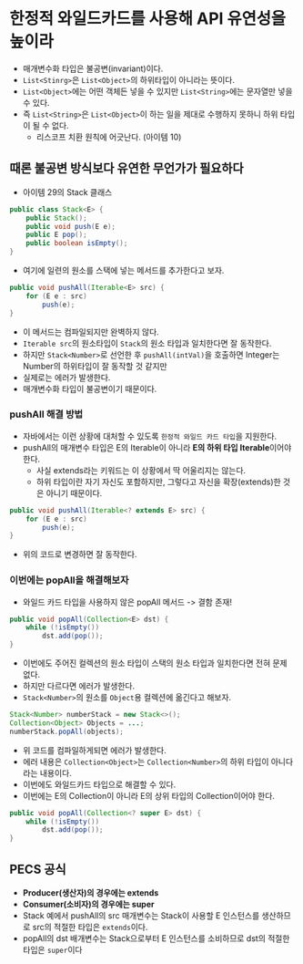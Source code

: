 # 한정적 와일드카드를 사용해 API 유연성을 높이라
- 매개변수화 타입은 불공변(invariant)이다.
- `List<Stinrg>`은 `List<Object>`의 하위타입이 아니라는 뜻이다.
- `List<Object>`에는 어떤 객체든 넣을 수 있지만 `List<String>`에는 문자열만 넣을 수 있다.
- 즉 `List<String>`은 `List<Object>`이 하는 일을 제대로 수행하지 못하니 하위 타입이 될 수 없다.
  - 리스코프 치환 원칙에 어긋난다. (아이템 10)

## 때론 불공변 방식보다 유연한 무언가가 필요하다
- 아이템 29의 Stack 클래스
  
```java
public class Stack<E> {
    public Stack();
    public void push(E e);
    public E pop();
    public boolean isEmpty();
}
```
  
- 여기에 일련의 원소를 스택에 넣는 메서드를 추가한다고 보자.
```java
public void pushAll(Iterable<E> src) {
    for (E e : src)
        push(e);
}
```
  
- 이 메서드는 컴파일되지만 완벽하지 않다.
- `Iterable src`의 원소타입이 `Stack`의 원소 타입과 일치한다면 잘 동작한다.
- 하지만 `Stack<Number>`로 선언한 후 `pushAll(intVal)`을 호출하면 Integer는 Number의 하위타입이 잘 동작할 것 같지만
- 실제로는 에러가 발생한다.
- 매개변수화 타입이 불공변이기 때문이다.

### pushAll 해결 방법
- 자바에서는 이런 상황에 대처할 수 있도록 `한정적 와일드 카드 타입`을 지원한다.
- pushAll의 매개변수 타입은 E의 Iterable이 아니라 **E의 하위 타입 Iterable**이어야 한다.
  - 사실 extends라는 키워드는 이 상황에서 딱 어울리지는 않는다.
  - 하위 타입이란 자기 자신도 포함하지만, 그렇다고 자신을 확장(extends)한 것은 아니기 때문이다.
  
```java
public void pushAll(Iterable<? extends E> src) {
    for (E e : src)
        push(e);
}
```
  
- 위의 코드로 변경하면 잘 동작한다.

### 이번에는 popAll을 해결해보자
- 와일드 카드 타입을 사용하지 않은 popAll 메서드 -> 결함 존재!
  
```java
public void popAll(Collection<E> dst) {
    while (!isEmpty())
        dst.add(pop());
}
```
  
- 이번에도 주어진 컬렉션의 원소 타입이 스택의 원소 타입과 일치한다면 전혀 문제 없다.
- 하지만 다르다면 에러가 발생한다.
- `Stack<Number>`의 원소를 `Object`용 컬렉션에 옮긴다고 해보자.
  
```java
Stack<Number> numberStack = new Stack<>();
Collection<Object> Objects = ...;
numberStack.popAll(objects);
```
  
- 위 코드를 컴파일하게되면 에러가 발생한다.
- 에러 내용은 `Collection<Object>`는 `Collection<Number>`의 하위 타입이 아니다라는 내용이다.
- 이번에도 와일드카드 타입으로 해결할 수 있다.
- 이번에는 E의 Collection이 아니라 E의 상위 타입의 Collection이어야 한다.
  
```java
public void popAll(Collection<? super E> dst) {
    while (!isEmpty())
        dst.add(pop());
}
```

## PECS 공식
- **Producer(생산자)의 경우에는 extends**
- **Consumer(소비자)의 경우에는 super**
- Stack 예에서 pushAll의 src 매개변수는 Stack이 사용할 E 인스턴스를 생산하므로 src의 적절한 타입은 `extends`이다.
- popAll의 dst 배개변수는 Stack으로부터 E 인스턴스를 소비하므로 dst의 적절한 타입은 `super`이다
